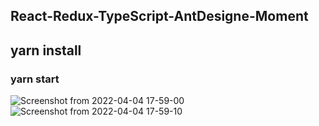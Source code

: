 ## React-Redux-TypeScript-AntDesigne-Moment
## yarn install
### yarn start

![Screenshot from 2022-04-04 17-59-00](https://user-images.githubusercontent.com/95620433/161572923-48c68119-112e-4291-88ee-584f98d9f5a1.png)
![Screenshot from 2022-04-04 17-59-10](https://user-images.githubusercontent.com/95620433/161572927-e3915ef9-36a4-40d4-a419-7363bb5be433.png)

